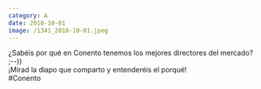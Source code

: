 ```yaml
--- 
category: A 
date: 2018-10-01 
image: /1341_2018-10-01.jpeg 
--- 
```


¿Sabéis por qué en Conento tenemos los mejores directores del mercado? ;--))<br>¡Mirad la diapo que comparto y entenderéis el porqué! <br>#Conento